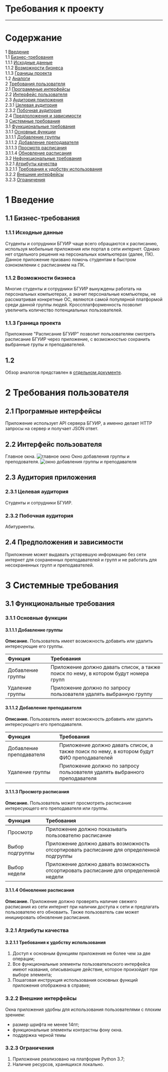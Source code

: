 #  Требования к проекту

---

# Содержание
1 [Введение](#intro)  
1.1 [Бизнес-требования](#business_requirements)  
1.1.1 [Исходные данные](#given_data)  
1.1.2 [Возможности бизнеса](#business_opportunities)  
1.1.3 [Границы проекта](#project_limit)  
1.2 [Аналоги](#analogues)  
2 [Требования пользователя](#user_requirements)  
2.1 [Программные интерфейсы](#program_interfaces)  
2.2 [Интерфейс пользователя](#user_interface)  
2.3 [Аудитория приложения](#users)   
2.3.1 [Целевая аудитория](#target_users)  
2.3.2 [Побочная аудитория](#another_users)  
2.4 [Предположения и зависимости](#dependencies)  
3 [Системные требования](#system_requirements)  
3.1 [Функциональные требования](#functional_requirements)  
3.1.1 [Основные функции](#main_functions)  
3.1.1.1 [Добавление группы](#add_group)  
3.1.1.2 [Добавление преподавателя](#add_teacher)  
3.1.1.3 [Просмотр расписания](#look_schedule)  
3.1.1.4 [Обновление расписания](#up_to_date_schedule)   
3.2 [Нефункциональные требования](#non_functional_requirements)  
3.2.1 [Атрибуты качества](#quality_attributes)  
3.2.1.1 [Требования к удобству использования](#requirements_for_easy_use)  
3.2.2 [Внешние интерфейсы](#external_interfaces)  
3.2.3 [Ограничения](#restrictions) 

<a name="intro"/>

# 1 Введение
 
<a name="business_requirements"/>
 
## 1.1 Бизнес-требования
 
<a name="given_information"/>
 
### 1.1.1 Исходные данные
Студенты и сотрудники БГУИР чаще всего обращаются к расписанию, используя мобильные приложения или портал в сети интернет.
Однако нет отдельного решения на персональных компьютерах (далее, ПК). Данное приложение призвано помочь студентам
в быстром ознокомлении с расписанием на ПК.
 
<a name="business_opportunities"/>

### 1.1.2 Возможности бизнеса
Многие студенты и сотрудники БГУИР вынуждены работать на персональных компьютерах, а значит 
персональные компьютеры, не рассматривая конкретные ОС, являются самой популярной 
платформой среди данной группы людей. Кроссплатформенность позволит 
увеличить количество потенциальных пользователей.

<a name="project_limit"/>

### 1.1.3 Граница проекта
Приложение "Расписание БГУИР" позволит пользователям смотреть расписание 
БГУИР через приложение, с возможностью сохранить выбранные групы и преподавателей.

<a name="analogues"/>

## 1.2
Обзор аналогов представлен в 
[отдельном документе](../requirements/Обзор%20аналогов.md).

<a name="user_requirements"/>

# 2 Требования пользователя

<a name="program_interface"/>

## 2.1 Програмные интерфейсы
Приложение использует API сервера БГУИР, а именно делает HTTP запросы на сервер и получает JSON ответ.

<a name="user_interface"/>

## 2.2 Интерфейс пользователя
Главное окна.
![главное окно](../images/mockups/главное_окно.png)
Окно добавления группы и преподователя.
![окно добавления группы и преподавателя](../images/mockups/окно_поиска.png)

<a name="users"/>

## 2.3 Аудитория приложения

<a name="target_users"/>

### 2.3.1 Целевая аудитория
Студенты и сотрудники БГУИР.

<a name="another_users"/>

### 2.3.2 Побочная аудитория
Абитуриенты.

<a name="dependencies"/>

## 2.4 Предположения и зависимости
Приложение может выдавать устаревшую информацию без сети интернет
для сохраненных преподавателей и групп и не работать для несохраненных
групп и преподавателей.

<a name="system_requirements"/>

# 3 Системные требования

<a name="functional_requirements"/>

## 3.1 Функциональные требования

<a name="main_functions"/>

### 3.1.1 Основные функции

<a name="add_group"/>

#### 3.1.1.1 Добавление группы
**Описание.** Пользователь имеет возможность добавить или удалить
 интересующие его группы.
 
| Функция | Требования |
|:---|:---|
| Добавление группы | Приложение должно давать список, а также поиск по нему, в котором будут номера групп |
| Удаление группы | Приложение должно по запросу пользователя удалять выбранную группу |

<a name="add_teacher"/>

#### 3.1.1.2 Добавление преподавателя
**Описание.** Пользователь имеет возможность добавить или удалить
 интересующего его преподавателя.
 
| Функция | Требования |
|:---|:---|
| Добавление преподавателя | Приложение должно давать список, а также поиск по нему, в котором будут ФИО преподавателей |
| Удаление группы | Приложение должно по запросу пользователя удалять выбранного преподавателя |

<a name="look_schedule"/>

#### 3.1.1.3 Просмотр расписания
**Описание.** Пользователь может просмотреть расписание интересующего его
преподавателя или группы.

| Функция | Требования |
|:---|:---|
| Просмотр | Приложение должно показывать пользователю расписание |
| Выбор подгруппы | Приложение должно давать возможность отсортировать расписание для определенной подгруппы |
| Выбор недели | Приложение должно давать возможность отсортировать расписание для определенной недели |

<a name="up_to_date_schedule"/>

#### 3.1.1.4 Обновление расписания
**Описание.** Приложение должно проверять наличие свежего расписания из сети интернет при 
наличии доступа к сети и предлагать пользователю его обноваить. Также пользователь сам может инициировать обновление расписания.

<a name="quality_attributes"/>

### 3.2.1 Атрибуты качества

<a name="requirements_for_ease_of_use"/>

#### 3.2.1.1 Требования к удобству использования
1. Доступ к основным функциям приложения не более чем за две операции;
2. Все функциональные элементы пользовательского интерфейса имеют названия, описывающие действие, которое произойдет при выборе элемента;
3. Пошаговая инструкция использования основных функций приложения отображена в справке;

<a name="external_interfaces"/>

### 3.2.2 Внешние интерфейсы
Окна приложения удобны для использования пользователями с плохим зрением:
  * размер шрифта не менее 14пт;
  * функциональные элементы контрастны фону окна.
  * поддержка черной темы
  
### 3.2.3 Ограничения
1. Приложение реализовано на платформе Python 3.7;
2. Наличие ресурсов, хранящихся локально.
